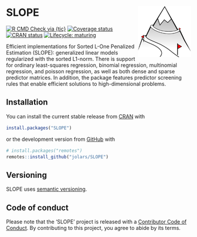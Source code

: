 
<!-- README.md is generated from README.Rmd. Please edit that file -->

# SLOPE <a href="https://jolars.github.io/SLOPE/"><img src='man/figures/logo.svg' align="right" height="139" /></a>

<!-- badges: start -->

[![R CMD Check via
{tic}](https://github.com/jolars/SLOPE/workflows/R%20CMD%20Check%20via%20%7Btic%7D/badge.svg?branch=master)](https://github.com/jolars/SLOPE/actions)
[![Coverage
status](https://codecov.io/gh/jolars/SLOPE/branch/master/graph/badge.svg)](https://codecov.io/github/jolars/SLOPE?branch=master)
[![CRAN
status](https://www.r-pkg.org/badges/version/SLOPE)](https://CRAN.R-project.org/package=SLOPE)
[![Lifecycle:
maturing](https://img.shields.io/badge/lifecycle-maturing-blue.svg)](https://www.tidyverse.org/lifecycle/#maturing)
<!-- badges: end -->

Efficient implementations for Sorted L-One Penalized Estimation (SLOPE):
generalized linear models regularized with the sorted L1-norm. There is
support for ordinary least-squares regression, binomial regression,
multinomial regression, and poisson regression, as well as both dense
and sparse predictor matrices. In addition, the package features
predictor screening rules that enable efficient solutions to
high-dimensional problems.

## Installation

You can install the current stable release from
[CRAN](https://cran.r-project.org/) with

``` r
install.packages("SLOPE")
```

or the development version from [GitHub](https://github.com/) with

``` r
# install.packages("remotes")
remotes::install_github("jolars/SLOPE")
```

## Versioning

SLOPE uses [semantic versioning](http://semver.org).

## Code of conduct

Please note that the ‘SLOPE’ project is released with a [Contributor
Code of Conduct](https://jolars.github.io/SLOPE/CODE_OF_CONDUCT.html).
By contributing to this project, you agree to abide by its terms.
